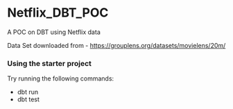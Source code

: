 # Netflix_DBT_POC
A POC on DBT using Netflix data

Data Set downloaded from - https://grouplens.org/datasets/movielens/20m/

### Using the starter project

Try running the following commands:
- dbt run
- dbt test
